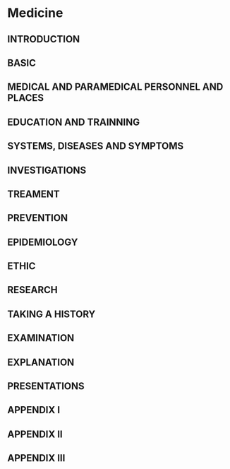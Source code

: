 

# Medicine


## INTRODUCTION


## BASIC


## MEDICAL AND PARAMEDICAL PERSONNEL AND PLACES


## EDUCATION AND TRAINNING


## SYSTEMS, DISEASES AND SYMPTOMS


## INVESTIGATIONS


## TREAMENT


## PREVENTION


## EPIDEMIOLOGY


## ETHIC


## RESEARCH


## TAKING A HISTORY


## EXAMINATION


## EXPLANATION


## PRESENTATIONS


## APPENDIX I


## APPENDIX II


## APPENDIX III

